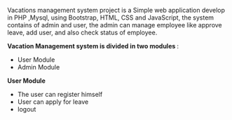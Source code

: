 Vacations management system project is a Simple web application develop in PHP ,Mysql, using Bootstrap, HTML, CSS and JavaScript, the system contains of admin and user, the admin can manage employee like approve leave, add user, and also check status of employee.


<b> Vacation Management system is divided in two modules </b> :

<ul>
  <li>User Module</li>
  <li>Admin Module</li>
  
</ul>

<b> User Module  </b>

<ul>
  <li>The user can register himself</li>
  <li>User can apply for leave</li>
  <li> logout </li>
  
</ul>
